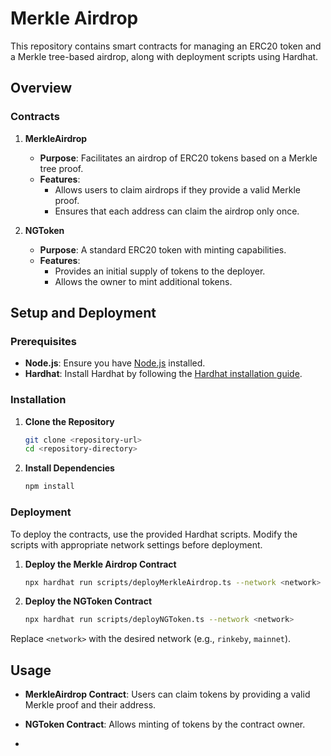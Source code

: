 
# Merkle Airdrop 

This repository contains smart contracts for managing an ERC20 token and a Merkle tree-based airdrop, along with deployment scripts using Hardhat.

## Overview

### Contracts

1. **MerkleAirdrop**
   - **Purpose**: Facilitates an airdrop of ERC20 tokens based on a Merkle tree proof.
   - **Features**:
     - Allows users to claim airdrops if they provide a valid Merkle proof.
     - Ensures that each address can claim the airdrop only once.
   
2. **NGToken**
   - **Purpose**: A standard ERC20 token with minting capabilities.
   - **Features**:
     - Provides an initial supply of tokens to the deployer.
     - Allows the owner to mint additional tokens.

## Setup and Deployment

### Prerequisites

- **Node.js**: Ensure you have [Node.js](https://nodejs.org/) installed.
- **Hardhat**: Install Hardhat by following the [Hardhat installation guide](https://hardhat.org/getting-started/).

### Installation

1. **Clone the Repository**

   ```bash
   git clone <repository-url>
   cd <repository-directory>
   ```

2. **Install Dependencies**

   ```bash
   npm install
   ```

### Deployment

To deploy the contracts, use the provided Hardhat scripts. Modify the scripts with appropriate network settings before deployment.

1. **Deploy the Merkle Airdrop Contract**

   ```bash
   npx hardhat run scripts/deployMerkleAirdrop.ts --network <network>
   ```

2. **Deploy the NGToken Contract**

   ```bash
   npx hardhat run scripts/deployNGToken.ts --network <network>
   ```

Replace `<network>` with the desired network (e.g., `rinkeby`, `mainnet`).

## Usage

- **MerkleAirdrop Contract**: Users can claim tokens by providing a valid Merkle proof and their address.
- **NGToken Contract**: Allows minting of tokens by the contract owner.


-
